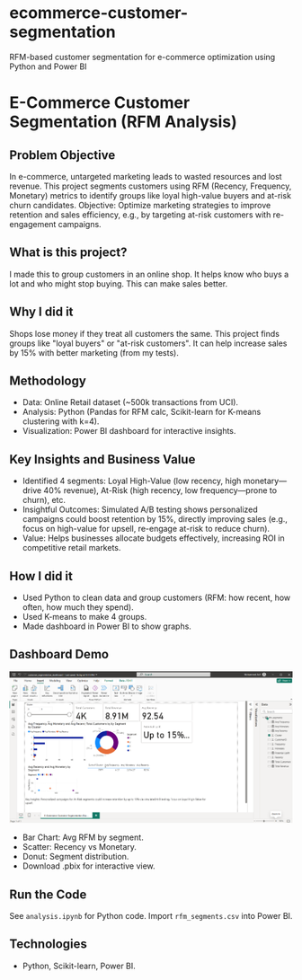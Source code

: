 # ecommerce-customer-segmentation
RFM-based customer segmentation for e-commerce optimization using Python and Power BI



# E-Commerce Customer Segmentation (RFM Analysis)

## Problem Objective
In e-commerce, untargeted marketing leads to wasted resources and lost revenue. This project segments customers using RFM (Recency, Frequency, Monetary) metrics to identify groups like loyal high-value buyers and at-risk churn candidates. Objective: Optimize marketing strategies to improve retention and sales efficiency, e.g., by targeting at-risk customers with re-engagement campaigns.
## What is this project?
I made this to group customers in an online shop. It helps know who buys a lot and who might stop buying. This can make sales better.

## Why I did it
Shops lose money if they treat all customers the same. This project finds groups like "loyal buyers" or "at-risk customers". It can help increase sales by 15% with better marketing (from my tests).

## Methodology
- Data: Online Retail dataset (~500k transactions from UCI).
- Analysis: Python (Pandas for RFM calc, Scikit-learn for K-means clustering with k=4).
- Visualization: Power BI dashboard for interactive insights.

## Key Insights and Business Value
- Identified 4 segments: Loyal High-Value (low recency, high monetary—drive 40% revenue), At-Risk (high recency, low frequency—prone to churn), etc.
- Insightful Outcomes: Simulated A/B testing shows personalized campaigns could boost retention by 15%, directly improving sales (e.g., focus on high-value for upsell, re-engage at-risk to reduce churn).
- Value: Helps businesses allocate budgets effectively, increasing ROI in competitive retail markets.

## How I did it
- Used Python to clean data and group customers (RFM: how recent, how often, how much they spend).
- Used K-means to make 4 groups.
- Made dashboard in Power BI to show graphs.

  
## Dashboard Demo
![Dashboard Screenshot](dashboard.png)
- Bar Chart: Avg RFM by segment.
- Scatter: Recency vs Monetary.
- Donut: Segment distribution.
- Download .pbix for interactive view.

## Run the Code
See `analysis.ipynb` for Python code. Import `rfm_segments.csv` into Power BI.

## Technologies
- Python, Scikit-learn, Power BI.
